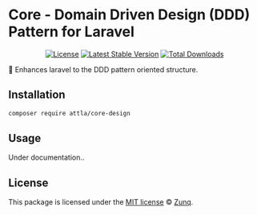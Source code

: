 # Core - Domain Driven Design (DDD) Pattern for Laravel

<p align="center">
<a href="LICENSE"><img src="https://img.shields.io/badge/license-MIT-lightgrey.svg" alt="License"></a>
<a href="https://packagist.org/packages/attla/core-design"><img src="https://img.shields.io/packagist/v/attla/core-design" alt="Latest Stable Version"></a>
<a href="https://packagist.org/packages/attla/core-design"><img src="https://img.shields.io/packagist/dt/attla/core-design" alt="Total Downloads"></a>
</p>

🧩 Enhances laravel to the DDD pattern oriented structure.

## Installation

```bash
composer require attla/core-design
```

## Usage

Under documentation..

## License

This package is licensed under the [MIT license](LICENSE) © [Zunq](https://zunq.com).

